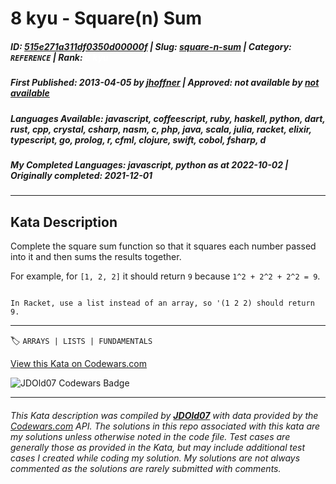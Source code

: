 # 8 kyu - Square(n) Sum

##### **ID**: [515e271a311df0350d00000f](https://www.codewars.com/kata/515e271a311df0350d00000f) | **Slug**: [square-n-sum](https://www.codewars.com/kata/515e271a311df0350d00000f) | **Category**: `REFERENCE` | **Rank**: <span style="color:white">8 kyu</span>

##### **First Published**: 2013-04-05 ***by*** [jhoffner](https://www.codewars.com/users/jhoffner) | **Approved**: *not available* ***by*** [*not available*](*https://www.codewars.com*)

##### **Languages Available**: javascript, coffeescript, ruby, haskell, python, dart, rust, cpp, crystal, csharp, nasm, c, php, java, scala, julia, racket, elixir, typescript, go, prolog, r, cfml, clojure, swift, cobol, fsharp, d

##### **My Completed Languages**: javascript, python ***as at*** 2022-10-02 | **Originally completed**: 2021-12-01

---

## Kata Description


Complete the square sum function so that it squares each number passed into it and then sums the results together.



For example, for `[1, 2, 2]` it should return `9` because `1^2 + 2^2 + 2^2 = 9`.



```if:racket

In Racket, use a list instead of an array, so '(1 2 2) should return 9.

```



---


🏷 `ARRAYS | LISTS | FUNDAMENTALS`


[View this Kata on Codewars.com](https://www.codewars.com/kata/515e271a311df0350d00000f)

![](https://www.codewars.com/users/jdold07/badges/large "JDOld07 Codewars Badge")

---

###### *This Kata description was compiled by [**JDOld07**](https://tpstech.dev) with data provided by the [Codewars.com](https://www.codewars.com) API.  The solutions in this repo associated with this kata are my solutions unless otherwise noted in the code file.  Test cases are generally those as provided in the Kata, but may include additional test cases I created while coding my solution.  My solutions are not always commented as the solutions are rarely submitted with comments.*
